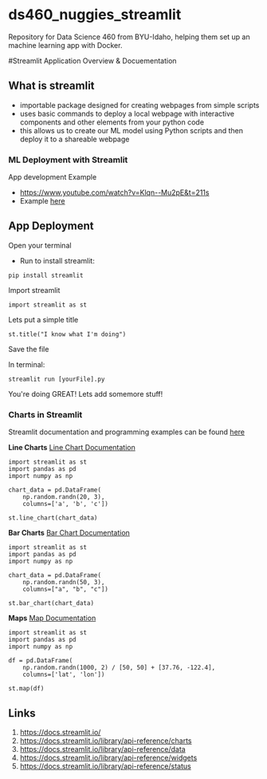 # ds460_nuggies_streamlit
Repository for Data Science 460 from BYU-Idaho, helping them set up an machine learning app with Docker.


#Streamlit Application Overview & Docuementation
## What is streamlit

- importable package designed for creating webpages from simple scripts
- uses basic commands to deploy a local webpage with interactive components and other elements from your python code
- this allows us to create our ML model using Python scripts and then deploy it to a shareable webpage


### ML Deployment with Streamlit
App development Example
- https://www.youtube.com/watch?v=Klqn--Mu2pE&t=211s
- Example [here](https://github.com/danndch/ds460_streamlit/blob/main/streamlit/index.py)

## App Deployment

Open your terminal
- Run to install streamlit:
```
pip install streamlit
```

Import streamlit
```
import streamlit as st
```

Lets put a simple title
```
st.title("I know what I'm doing")
```

Save the file

In terminal:
```
streamlit run [yourFile].py
```

You're doing GREAT! Lets add somemore stuff!


### Charts in Streamlit

Streamlit documentation and programming examples can be found [here](https://docs.streamlit.io/) 

**Line Charts** 
[Line Chart Documentation](https://docs.streamlit.io/library/api-reference/charts/st.line_chart)

```
import streamlit as st
import pandas as pd
import numpy as np

chart_data = pd.DataFrame(
    np.random.randn(20, 3),
    columns=['a', 'b', 'c'])

st.line_chart(chart_data)
```

**Bar Charts** 
[Bar Chart Documentation](https://docs.streamlit.io/library/api-reference/charts/st.bar_chart)

```
import streamlit as st
import pandas as pd
import numpy as np

chart_data = pd.DataFrame(
    np.random.randn(50, 3),
    columns=["a", "b", "c"])

st.bar_chart(chart_data)
```


**Maps**
[Map Documentation](https://docs.streamlit.io/library/api-reference/charts/st.map)

```
import streamlit as st
import pandas as pd
import numpy as np

df = pd.DataFrame(
    np.random.randn(1000, 2) / [50, 50] + [37.76, -122.4],
    columns=['lat', 'lon'])

st.map(df)
```


## Links
1. https://docs.streamlit.io/ 
2. https://docs.streamlit.io/library/api-reference/charts 
3. https://docs.streamlit.io/library/api-reference/data 
4. https://docs.streamlit.io/library/api-reference/widgets 
5. https://docs.streamlit.io/library/api-reference/status 

